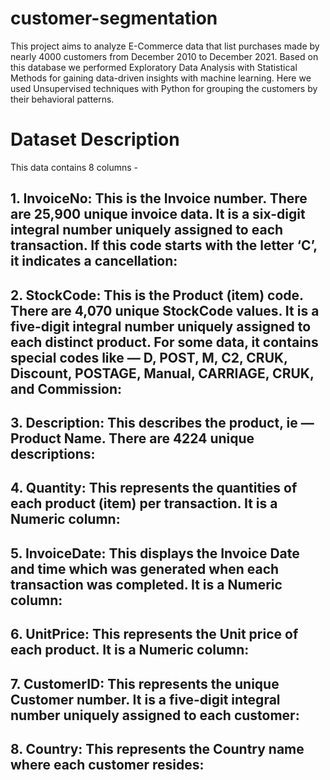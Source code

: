 # customer-segmentation

This project aims to analyze E-Commerce data that list purchases made by nearly 4000 customers from December 2010 to December 2021. Based on this database we performed Exploratory Data Analysis with Statistical Methods for gaining data-driven insights with machine learning. Here we used Unsupervised techniques with Python for grouping the customers by their behavioral patterns.

# Dataset Description
This data contains 8 columns -

## 1. InvoiceNo: This is the Invoice number. There are 25,900 unique invoice data. It is a six-digit integral number uniquely assigned to each transaction. If this code starts with the letter ‘C’, it indicates a cancellation:
 
## 2. StockCode: This is the Product (item) code. There are 4,070 unique StockCode values. It is a five-digit integral number uniquely assigned to each distinct product. For some data, it contains special codes like — D, POST, M, C2, CRUK, Discount, POSTAGE, Manual, CARRIAGE, CRUK, and Commission:

## 3. Description: This describes the product, ie — Product Name. There are 4224 unique descriptions:
 
## 4. Quantity: This represents the quantities of each product (item) per transaction. It is a Numeric column:
 
## 5. InvoiceDate: This displays the Invoice Date and time which was generated when each transaction was completed. It is a Numeric column:
 
## 6. UnitPrice: This represents the Unit price of each product. It is a Numeric column:
 
## 7. CustomerID: This represents the unique Customer number. It is a five-digit integral number uniquely assigned to each customer:
 
## 8. Country: This represents the Country name where each customer resides:
 
